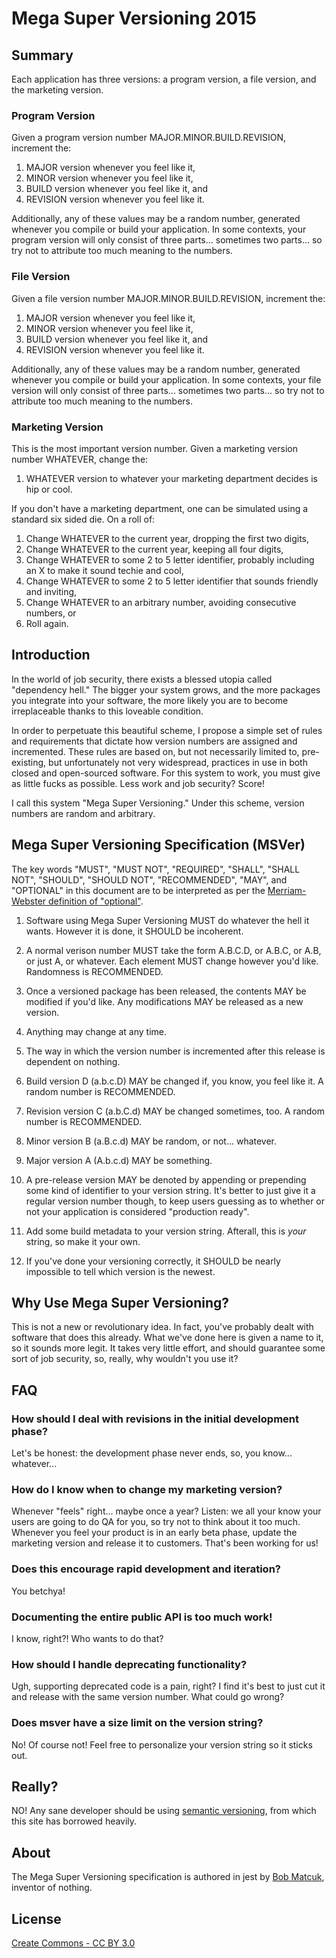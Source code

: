 # Mega Super Versioning 2015

## Summary
Each application has three versions: a program version, a file version, and the marketing version.

### Program Version
Given a program version number MAJOR.MINOR.BUILD.REVISION, increment the:

1. MAJOR version whenever you feel like it,
2. MINOR version whenever you feel like it,
3. BUILD version whenever you feel like it, and
4. REVISION version whenever you feel like it.

Additionally, any of these values may be a random number, generated whenever you compile or build your application. In some contexts, your program version will only consist of three parts... sometimes two parts... so try not to attribute too much meaning to the numbers.

### File Version
Given a file version number MAJOR.MINOR.BUILD.REVISION, increment the:

1. MAJOR version whenever you feel like it,
2. MINOR version whenever you feel like it,
3. BUILD version whenever you feel like it, and
4. REVISION version whenever you feel like it.

Additionally, any of these values may be a random number, generated whenever you compile or build your application. In some contexts, your file version will only consist of three parts... sometimes two parts... so try not to attribute too much meaning to the numbers.

### Marketing Version
This is the most important version number. Given a marketing version number WHATEVER, change the:

1. WHATEVER version to whatever your marketing department decides is hip or cool.

If you don't have a marketing department, one can be simulated using a standard six sided die. On a roll of:

1. Change WHATEVER to the current year, dropping the first two digits,
2. Change WHATEVER to the current year, keeping all four digits,
3. Change WHATEVER to some 2 to 5 letter identifier, probably including an X to make it sound techie and cool,
4. Change WHATEVER to some 2 to 5 letter identifier that sounds friendly and inviting,
5. Change WHATEVER to an arbitrary number, avoiding consecutive numbers, or
6. Roll again.

## Introduction
In the world of job security, there exists a blessed utopia called "dependency hell." The bigger your system grows, and the more packages you integrate into your software, the more likely you are to become irreplaceable thanks to this loveable condition.

In order to perpetuate this beautiful scheme, I propose a simple set of rules and requirements that dictate how version numbers are assigned and incremented. These rules are based on, but not necessarily limited to, pre-existing, but unfortunately not very widespread, practices in use in both closed and open-sourced software. For this system to work, you must give as little fucks as possible. Less work and job security? Score!

I call this system "Mega Super Versioning." Under this scheme, version numbers are random and arbitrary.

## Mega Super Versioning Specification (MSVer)
The key words "MUST", "MUST NOT", "REQUIRED", "SHALL", "SHALL NOT", "SHOULD", "SHOULD NOT", "RECOMMENDED", "MAY", and "OPTIONAL" in this document are to be interpreted as per the [Merriam-Webster definition of "optional"](http://www.merriam-webster.com/dictionary/optional).

1. Software using Mega Super Versioning MUST do whatever the hell it wants. However it is done, it SHOULD be incoherent.

2. A normal verison number MUST take the form A.B.C.D, or A.B.C, or A.B, or just A, or whatever. Each element MUST change however you'd like. Randomness is RECOMMENDED.

3. Once a versioned package has been released, the contents MAY be modified if you'd like. Any modifications MAY be released as a new version.

4. Anything may change at any time.

5. The way in which the version number is incremented after this release is dependent on nothing.

6. Build version D (a.b.c.D) MAY be changed if, you know, you feel like it. A random number is RECOMMENDED.

7. Revision version C (a.b.C.d) MAY be changed sometimes, too. A random number is RECOMMENDED.

8. Minor version B (a.B.c.d) MAY be random, or not... whatever.

9. Major version A (A.b.c.d) MAY be something.

10. A pre-release version MAY be denoted by appending or prepending some kind of identifier to your version string. It's better to just give it a regular version number though, to keep users guessing as to whether or not your application is considered "production ready".

11. Add some build metadata to your version string. Afterall, this is _your_ string, so make it your own.

12. If you've done your versioning correctly, it SHOULD be nearly impossible to tell which version is the newest.

## Why Use Mega Super Versioning?
This is not a new or revolutionary idea. In fact, you've probably dealt with software that does this already. What we've done here is given a name to it, so it sounds more legit. It takes very little effort, and should guarantee some sort of job security, so, really, why wouldn't you use it?

## FAQ
### How should I deal with revisions in the initial development phase?
Let's be honest: the development phase never ends, so, you know... whatever...

### How do I know when to change my marketing version?
Whenever "feels" right... maybe once a year? Listen: we all your know your users are going to do QA for you, so try not to think about it too much. Whenever you feel your product is in an early beta phase, update the marketing version and release it to customers. That's been working for us!

### Does this encourage rapid development and iteration?
You betchya!

### Documenting the entire public API is too much work!
I know, right?! Who wants to do that?

### How should I handle deprecating functionality?
Ugh, supporting deprecated code is a pain, right? I find it's best to just cut it and release with the same version number. What could go wrong?

### Does msver have a size limit on the version string?
No! Of course not! Feel free to personalize your version string so it sticks out.

## Really?
NO! Any sane developer should be using [semantic versioning](http://semver.org/), from which this site has borrowed heavily.

## About
The Mega Super Versioning specification is authored in jest by [Bob Matcuk](http://squeg.net), inventor of nothing.

## License
[Create Commons - CC BY 3.0](http://creativecommons.org/licenses/by/3.0/)

